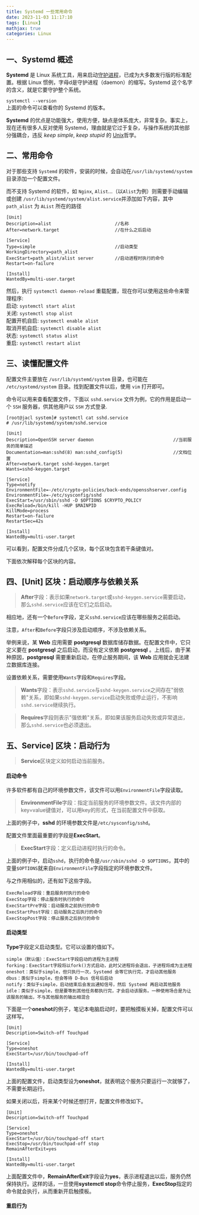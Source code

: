 ```yaml
---
title: Systemd 一些常用命令
date: 2023-11-03 11:17:10
tags: [Linux]
mathjax: true
categories: Linux
---
```

## 一、Systemd 概述
__Systemd__ 是 Linux 系统工具，用来启动[守护进程](https://www.ruanyifeng.com/blog/2016/02/linux-daemon.html)，已成为大多数发行版的标准配置。根据 Linux 惯例，字母d是守护进程（daemon）的缩写。Systemd 这个名字的含义，就是它要守护整个系统。

```systemctl --version```  
上面的命令可以查看你的 Systemd 的版本。

__Systemd__ 的优点是功能强大，使用方便，缺点是体系庞大，非常复杂。事实上，现在还有很多人反对使用 Systemd，理由就是它过于复杂，与操作系统的其他部分强耦合，违反 $keep$ $simple$, $keep$ $stupid$ 的 [Unix](https://www.ruanyifeng.com/blog/2009/06/unix_philosophy.html)哲学。

<!-- ![Alt text](image.png) -->
<!-- （上图为 Systemd 架构图） -->

## 二、常用命令
对于那些支持 ```Systemd``` 的软件，安装的时候，会自动在```/usr/lib/systemd/system```目录添加一个配置文件。  

而不支持 Systemd 的软件，如 ```Nginx```, ```Alist```...（以```Alist```为例）则需要手动编辑或创建 ```/usr/lib/systemd/system/alist.service```并添加如下内容，其中 ```path_alist``` 为 ```AList``` 所在的路径
```shell
[Unit]
Description=alist                        //名称
After=network.target                     //在什么之后启动
 
[Service]
Type=simple                              //启动类型
WorkingDirectory=path_alist              
ExecStart=path_alist/alist server        //启动进程时执行的命令 
Restart=on-failure
 
[Install]
WantedBy=multi-user.target
```


然后，执行 ```systemctl daemon-reload``` 重载配置，现在你可以使用这些命令来管理程序:  
启动: ```systemctl start alist```  
关闭: ```systemctl stop alist```  
配置开机自启: ```systemctl enable alist```  
取消开机自启: ```systemctl disable alist```  
状态: ```systemctl status alist```  
重启: ```systemctl restart alist```  


## 三、读懂配置文件
配置文件主要放在 ```/usr/lib/systemd/system``` 目录，也可能在 ```/etc/systemd/system``` 目录。找到配置文件以后，使用 ```vim``` 打开即可。

命令可以用来查看配置文件，下面以 ```sshd.service``` 文件为例，它的作用是启动一个 ```SSH``` 服务器，供其他用户以 ```SSH``` 方式登录.

```shell
[root@jacl system]# systemctl cat sshd.service
# /usr/lib/systemd/system/sshd.service

[Unit]
Description=OpenSSH server daemon                              //当前服务的简单描述                          
Documentation=man:sshd(8) man:sshd_config(5)                   //文档位置
After=network.target sshd-keygen.target                        
Wants=sshd-keygen.target

[Service]
Type=notify
EnvironmentFile=-/etc/crypto-policies/back-ends/opensshserver.config
EnvironmentFile=-/etc/sysconfig/sshd
ExecStart=/usr/sbin/sshd -D $OPTIONS $CRYPTO_POLICY
ExecReload=/bin/kill -HUP $MAINPID
KillMode=process
Restart=on-failure
RestartSec=42s

[Install]
WantedBy=multi-user.target
```
可以看到，配置文件分成几个区块，每个区块包含若干条键值对。

下面依次解释每个区块的内容。

## 四、[Unit] 区块：启动顺序与依赖关系
> **After**字段：表示如果```network.target```或```sshd-keygen.service```需要启动，那么```sshd.service```应该在它们之后启动。

相应地，还有一个```Before```字段，定义```sshd.service```应该在哪些服务之前启动。

注意，```After```和```Before```字段只涉及启动顺序，不涉及依赖关系。

举例来说，某 **Web** 应用需要 **postgresql** 数据库储存数据。在配置文件中，它只定义要在 **postgresql** 之后启动，而没有定义依赖 **postgresql** 。上线后，由于某种原因，**postgresql** 需要重新启动，在停止服务期间，该 **Web** 应用就会无法建立数据库连接。

设置依赖关系，需要使用```Wants```字段和```Requires```字段。

> **Wants**字段：表示```sshd.service```与```sshd-keygen.service```之间存在"弱依赖"关系，即如果```sshd-keygen.service```启动失败或停止运行，不影响```sshd.service```继续执行。

> **Requires**字段则表示"强依赖"关系，即如果该服务启动失败或异常退出，那么```sshd.service```也必须退出。

## 五、Service] 区块：启动行为
> **Service**区块定义如何启动当前服务。

#### 启动命令
许多软件都有自己的环境参数文件，该文件可以用```EnvironmentFile```字段读取。

> **EnvironmentFile**字段：指定当前服务的环境参数文件。该文件内部的key=value键值对，可以用key的形式，在当前配置文件中获取。

上面的例子中，**sshd** 的环境参数文件是```/etc/sysconfig/sshd```。

配置文件里面最重要的字段是**ExecStart**。

> **ExecStart**字段：定义启动进程时执行的命令。

上面的例子中，启动```sshd```，执行的命令是```/usr/sbin/sshd -D $OPTIONS```，其中的变量```$OPTIONS```就来自```EnvironmentFile```字段指定的环境参数文件。

与之作用相似的，还有如下这些字段。
```shell
ExecReload字段：重启服务时执行的命令
ExecStop字段：停止服务时执行的命令
ExecStartPre字段：启动服务之前执行的命令
ExecStartPost字段：启动服务之后执行的命令
ExecStopPost字段：停止服务之后执行的命令
```

#### 启动类型
**Type**字段定义启动类型。它可以设置的值如下。
```shell
simple（默认值）：ExecStart字段启动的进程为主进程
forking：ExecStart字段将以fork()方式启动，此时父进程将会退出，子进程将成为主进程
oneshot：类似于simple，但只执行一次，Systemd 会等它执行完，才启动其他服务
dbus：类似于simple，但会等待 D-Bus 信号后启动
notify：类似于simple，启动结束后会发出通知信号，然后 Systemd 再启动其他服务
idle：类似于simple，但是要等到其他任务都执行完，才会启动该服务。一种使用场合是为让该服务的输出，不与其他服务的输出相混合
```
下面是一个**oneshot**的例子，笔记本电脑启动时，要把触摸板关掉，配置文件可以这样写。
```shell
[Unit]
Description=Switch-off Touchpad

[Service]
Type=oneshot
ExecStart=/usr/bin/touchpad-off

[Install]
WantedBy=multi-user.target
```
上面的配置文件，启动类型设为**oneshot**，就表明这个服务只要运行一次就够了，不需要长期运行。

如果关闭以后，将来某个时候还想打开，配置文件修改如下。
```shell
[Unit]
Description=Switch-off Touchpad

[Service]
Type=oneshot
ExecStart=/usr/bin/touchpad-off start
ExecStop=/usr/bin/touchpad-off stop
RemainAfterExit=yes

[Install]
WantedBy=multi-user.target
```
上面配置文件中，**RemainAfterExit**字段设为**yes**，表示进程退出以后，服务仍然保持执行。这样的话，一旦使用**systemctl stop**命令停止服务，**ExecStop**指定的命令就会执行，从而重新开启触摸板。

#### 重启行为

